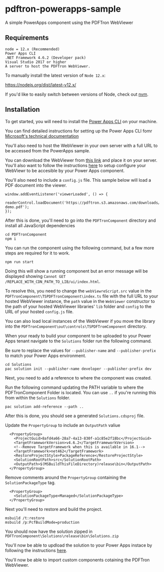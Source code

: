 # pdftron-powerapps-sample
A simple PowerApps component using the PDFTron WebViewer 

## Requirements

```
node = 12.x (Recommended)
Power Apps CLI
.NET Framework 4.6.2 (Developer pack)
Visual Studio 2017 or higher
A server to host the PDFTron WebViewer.
```

To manually install the latest version of `Node 12.x`:

https://nodejs.org/dist/latest-v12.x/

If you'd like to easily switch between versions of Node, check out [nvm](https://github.com/nvm-sh/nvm).

## Installation

To get started, you will need to install the [Power Apps CLI](https://docs.microsoft.com/en-us/powerapps/developer/data-platform/powerapps-cli#:~:text=Microsoft%20Power%20Apps%20CLI%20is%20a%20simple%2C%20single-stop,developers%20and%20app%20makers%20to%20create%20code%20components.]) on your machine.

You can find detailed instructions for setting up the Power Apps CLI fomr [Microsoft's technical documentation](https://docs.microsoft.com/en-us/powerapps/developer/data-platform/powerapps-cli#install-power-apps-cli)

You'll also need to host the WebViewer in your own server with a full URL to be accessed from the PowerApps sample.

You can download the WebViewer from [this link](https://www.pdftron.com/downloads/WebViewer.zip) and place it on your server. You'll also want to follow the instructions [here](https://www.pdftron.com/documentation/web/guides/config-files/) to setup configure your WebViewr to be accesible by your Power Apps component.

You'll also need to include a `config.js` file. This sample below will load a PDF document into the viewer.

```
window.addEventListener('viewerLoaded', () => {
  readerControl.loadDocument('https://pdftron.s3.amazonaws.com/downloads/pl/webviewer-demo.pdf');
});
```

After this is done, you'll need to go into the `PDFTronComponent` directory and install all JavaScript dependencies

```
cd PDFTronComponent
npm i
```

You can run the component using the following command, but a few more steps are required for it to work.

```
npm run start
```

Doing this will show a running component but an error message will be displayed showing `Cannot GET /REPLACE_WITH_CDN_PATH_TO_LIB/ui/index.html`.

To resolve this, you need to change the `webViewreScript.src` value in the `PDFTronComponent\TSPDFTronComponent\index.ts` file with the full URL to your hosted WebViewer instance, the `path` value in the `WebViewer` constructor to the path of your hosted WebViewer libraries' `lib` folder and `config` to the URL of your hosted `config.js` file.

You can also load local instances of the WebViewer if you move the library into the `PDFTronComponent\out\controls\TSPDFTromComponent` directory.

When your ready to build your component to be uploaded to your Power Apps tenant navigate to the `Solutions` folder run the following command.

Be sure to replace the values for `--publisher-name` and `--publisher-prefix` to match your Power Apps environment.

```
cd Solutions
pac solution init --publisher-name developer --publisher-prefix dev
```

Next, you need to add a reference to where the component was created.

Run the following command updating the PATH variable to where the PDFTronComponent Folder is located. You can use `..` if you're running this from within the `Solutions` folder.

```
pac solution add-reference --path ..
```

After this is done, you should see a generated `Solutions.cdsproj` file.

Update the `PropertyGroup` to include an `OutputPath` valiue

```
  <PropertyGroup>
    <ProjectGuid>8afd4a66-28a7-4a13-830f-a1c85e2f18bc</ProjectGuid>
    <TargetFrameworkVersion>v4.6.2</TargetFrameworkVersion>
    <!--Remove TargetFramework when this is available in 16.1-->
    <TargetFramework>net462</TargetFramework>
    <RestoreProjectStyle>PackageReference</RestoreProjectStyle>
    <SolutionRootPath>src</SolutionRootPath>
    <OutputPath>$(MSBuildThisFileDirectory)release\bin</OutputPath>
  </PropertyGroup>
```

Remove comments around the `PropertyGroup` containing the `SolutionPackageType` tag.

```
  <PropertyGroup>
    <SolutionPackageType>Managed</SolutionPackageType>
  </PropertyGroup>
```

Next you'll need to restore and build the project.

```
msbuild /t:restore
msbuild /p:PcfBuildMode=production
```

You should now have the solution zipped in `PDFTronComponent\Solutions\release\bin\Solutions.zip`

You'll now be able to updload the solution to your Power Apps instace by following the instructions [here](https://docs.microsoft.com/en-us/powerapps/maker/data-platform/import-update-export-solutions).

You'll now be able to import custom components cotaining the PDFTron WebViewer.
